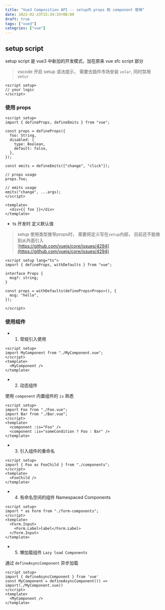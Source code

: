 ```yaml
---
title: "Vue3 Composition API -- setup内 props 和 component 使用"
date: 2022-02-23T15:34:33+08:00
draft: true
tags: ["vue3"]
categries: ["vue"]
---
```


## setup script

setup script 是 vue3 中新加的开发模式，加在原来 vue sfc script 部分

> vscode 开启 setup 语法提示， 需要去插件市场安装 `volar`, 同时禁用`vetur`

```vue
<script setup>
// your logic
</script>
```

### 使用 props

```vue
<script setup>
import { defineProps, defineEmits } from "vue";

const props = defineProps({
  foo: String,
  disabled: {
    type: Boolean,
    default: false,
  },
});

const emits = defineEmits(["change", "click"]);

// props usage
props.foo;

// emits usage
emits("change", ...args);
</script>

<template>
  <div>{{ foo }}</div>
</template>
```

- ts 开发时 定义默认值

> setup 使用类型推导props时， 需要把定义写在`setup`内部， 目前还不能做到从外面引入 \
> [https://github.com/vuejs/core/issues/4294](https://github.com/vuejs/core/issues/4294)



```vue
<script setup lang="ts">
import { defineProps, withDefaults } from "vue";

interface Props {
  msg?: string;
}

const props = withDefaults(defineProps<Props>(), {
  msg: "hello",
});

</script>
```

### 使用组件

- 1. 常规引入使用

```vue
<script setup>
import MyComponent from "./MyComponent.vue";
</script>
<template>
  <MyComponent />
</template>
```

- 2. 动态组件

使用 `component` 内置组件的 `is` 熟悉

```vue
<script setup>
import Foo from "./Foo.vue";
import Bar from "./Bar.vue";
</script>
<template>
  <component :is="Foo" />
  <component :is="someCondition ? Foo : Bar" />
</template>
```

- 3. 引入组件的重命名

```vue
<script setup>
import { Foo as FooChild } from "./components";
</script>
<template>
  <FooChild />
</template>
```

- 4. 有命名空间的组件 Namespaced Components

```vue
<script setup>
import * as Form from "./form-components";
</script>
<template>
  <Form.Input>
    <Form.Label>label</Form.Label>
  </Form.Input>
</template>
```

- 5. 懒加载组件 `Lazy load Components`

通过 `defineAsyncComponent` 异步加载

```vue
<script setup>
import { defineAsyncComponent } from 'vue'
const MyComponent = defineAsyncComponent(() => import(./MyComponent.vue))
</script>
<template>
  <MyComponent />
</template>
```
